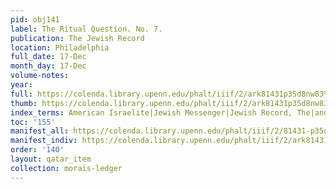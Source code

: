 ```yaml
---
pid: obj141
label: The Ritual Question. No. 7.
publication: The Jewish Record
location: Philadelphia
full_date: 17-Dec
month_day: 17-Dec
volume-notes:
year:
full: https://colenda.library.upenn.edu/phalt/iiif/2/ark81431p35d8nw83%2FSHA256E-s7934329--1c4bd3f97a03cac83da1b08fca916f0faabb768fe601c2e182f556e9536d1819.jpeg/full/3500,/0/default.jpg
thumb: https://colenda.library.upenn.edu/phalt/iiif/2/ark81431p35d8nw83%2FSHA256E-s7934329--1c4bd3f97a03cac83da1b08fca916f0faabb768fe601c2e182f556e9536d1819.jpeg/full/!200,200/0/default.jpg
index_terms: American Israelite|Jewish Messenger|Jewish Record, The|and Ritual "innovation"
toc: '155'
manifest_all: https://colenda.library.upenn.edu/phalt/iiif/2/81431-p35d8nw83/manifest
manifest_indiv: https://colenda.library.upenn.edu/phalt/iiif/2/ark81431p35d8nw83%2FSHA256E-s7934329--1c4bd3f97a03cac83da1b08fca916f0faabb768fe601c2e182f556e9536d1819.jpeg
order: '140'
layout: qatar_item
collection: morais-ledger
---
```

